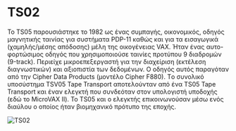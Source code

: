 # TS02

To TS05 παρουσιάστηκε το 1982 ως ένας συμπαγής, οικονομικός, οδηγός μαγνητικής ταινίας για συστήματα PDP-11 καθώς και για τα εισαγωγικά (χαμηλής/μέσης απόδοσης) μέλη της οικογένειας VAX. Ήταν ένας αυτο-φορτώσιμος οδηγός που χρησιμοποιούσε ταινίες προτύπου 9 διαδρομών (9-track). Περιείχε μικροεπεξεργαστή για την διαχείριση (εκτέλεση διαγνωστικών) και αξιοπιστία των δεδομένων. Ο οδηγός αυτός παραγόταν από την Cipher Data Products (μοντέλο Cipher F880). Tο συνολικό υποσύστημα TSV05 Tape Transport αποτελούνταν από ένα TS05 Tape Transport και έναν ελεγκτή που συνδεόταν στον υπολογιστή υποδοχής (εδώ το MicroVAX II). Το TS05 και ο ελεγκτής επικοινωνούσαν μέσω ενός διαύλου ο οποίος ήταν βιομηχανικό πρότυπο της εποχής.

![TS02](../assets/images/IMAGE_NAME.jpg)
